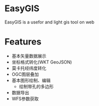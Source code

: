 # EasyGIS
EasyGIS is a usefor and light gis tool on web

# Features
- 基本矢量数据展示
- 坐标格式转化(WKT GeoJSON)
- 莫卡托经纬度转化
- OGC图层叠加
- 基本图形绘制、编辑
    - 绘制带孔的多边形
- 数据导出
- WFS参数获取